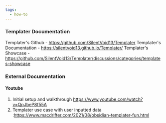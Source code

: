```yaml
---
tags:
  - how-to
---
```

### Templater Documentation
Templater's Github - https://github.com/SilentVoid13/Templater
Templater's Documentation - https://silentvoid13.github.io/Templater/
Templater's Showcase - https://github.com/SilentVoid13/Templater/discussions/categories/templates-showcase

### External Documentation
#### Youtube
1. Initial setup and walkthrough https://www.youtube.com/watch?v=QpJbeP8f55A
2. Templater use case with user inputted data :https://www.macdrifter.com/2021/08/obsidian-templater-fun.html
